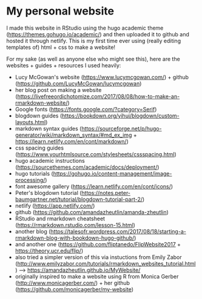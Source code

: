 # My personal website
I made this website in RStudio using the hugo academic theme (https://themes.gohugo.io/academic/) 
and then uploaded it to github and hosted it through netlify. 
This is my first time ever using (really editing templates of) html + css to make a website! 

For my sake (as well as anyone else who might see this), 
here are the websites + guides + resources I used heavily:

+ Lucy McGowan's website (https://www.lucymcgowan.com/) + github (https://github.com/LucyMcGowan/lucymcgowan)
+ her blog post on making a website (https://livefreeordichotomize.com/2017/08/08/how-to-make-an-rmarkdown-website/)
+ Google fonts (https://fonts.google.com/?category=Serif)
+ blogdown guides (https://bookdown.org/yihui/blogdown/custom-layouts.html)
+ markdown syntax guides (https://sourceforge.net/p/hugo-generator/wiki/markdown_syntax/#md_ex_img + https://learn.netlify.com/en/cont/markdown/)
+ css spacing guides (https://www.yourhtmlsource.com/stylesheets/cssspacing.html)
+ hugo academic instructions (https://sourcethemes.com/academic/docs/deployment/)
+ hugo tutorials (https://gohugo.io/content-management/image-processing/)
+ font awesome gallery (https://learn.netlify.com/en/cont/icons/)
+ Peter's blogdown tutorial (https://notes.peter-baumgartner.net/tutorial/blogdown-tutorial-part-2/)
+ netlify (https://app.netlify.com/)
+ github (https://github.com/amandazheutlin/amanda-zheutlin)
+ RStudio and rmarkdown cheatsheet (https://rmarkdown.rstudio.com/lesson-15.html)
+ another blog (https://talesofr.wordpress.com/2017/08/18/starting-a-rmarkdown-blog-with-bookdown-hugo-github/)
+ and another one (https://github.com/fliptanedo/FlipWebsite2017 + https://theory.ucr.edu/flip/)
+ also tried a simpler version of this via instuctions from Emily Zabor  (http://www.emilyzabor.com/tutorials/rmarkdown_websites_tutorial.html) --> https://amandazheutlin.github.io/MyWebsite/
+ originally inspired to make a website using R from Monica Gerber (http://www.monicagerber.com/) + her github (https://github.com/monicagerber/my-website)
